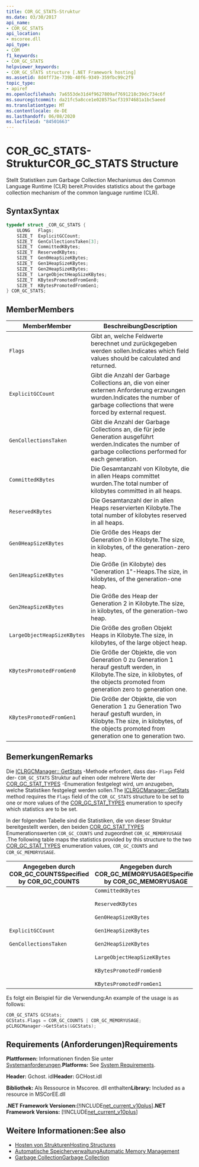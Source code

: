 ```yaml
---
title: COR_GC_STATS-Struktur
ms.date: 03/30/2017
api_name:
- COR_GC_STATS
api_location:
- mscoree.dll
api_type:
- COM
f1_keywords:
- COR_GC_STATS
helpviewer_keywords:
- COR_GC_STATS structure [.NET Framework hosting]
ms.assetid: 8d4ff73e-739b-40f6-9349-359fbc99c2f9
topic_type:
- apiref
ms.openlocfilehash: 7a6553de31d4f9627809af7691218c39dc734c6f
ms.sourcegitcommit: da21fc5a8cce1e028575acf31974681a1bc5aeed
ms.translationtype: MT
ms.contentlocale: de-DE
ms.lasthandoff: 06/08/2020
ms.locfileid: "84501663"
---
```

# <a name="cor_gc_stats-structure"></a><span data-ttu-id="62290-102">COR_GC_STATS-Struktur</span><span class="sxs-lookup"><span data-stu-id="62290-102">COR_GC_STATS Structure</span></span>
<span data-ttu-id="62290-103">Stellt Statistiken zum Garbage Collection Mechanismus des Common Language Runtime (CLR) bereit.</span><span class="sxs-lookup"><span data-stu-id="62290-103">Provides statistics about the garbage collection mechanism of the common language runtime (CLR).</span></span>  
  
## <a name="syntax"></a><span data-ttu-id="62290-104">Syntax</span><span class="sxs-lookup"><span data-stu-id="62290-104">Syntax</span></span>  
  
```cpp  
typedef struct _COR_GC_STATS {  
    ULONG   Flags;
    SIZE_T  ExplicitGCCount;  
    SIZE_T  GenCollectionsTaken[3];  
    SIZE_T  CommittedKBytes;
    SIZE_T  ReservedKBytes;  
    SIZE_T  Gen0HeapSizeKBytes;  
    SIZE_T  Gen1HeapSizeKBytes;  
    SIZE_T  Gen2HeapSizeKBytes;  
    SIZE_T  LargeObjectHeapSizeKBytes;  
    SIZE_T  KBytesPromotedFromGen0;  
    SIZE_T  KBytesPromotedFromGen1;  
} COR_GC_STATS;  
```  
  
## <a name="members"></a><span data-ttu-id="62290-105">Member</span><span class="sxs-lookup"><span data-stu-id="62290-105">Members</span></span>  
  
|<span data-ttu-id="62290-106">Member</span><span class="sxs-lookup"><span data-stu-id="62290-106">Member</span></span>|<span data-ttu-id="62290-107">Beschreibung</span><span class="sxs-lookup"><span data-stu-id="62290-107">Description</span></span>|  
|------------|-----------------|  
|`Flags`|<span data-ttu-id="62290-108">Gibt an, welche Feldwerte berechnet und zurückgegeben werden sollen.</span><span class="sxs-lookup"><span data-stu-id="62290-108">Indicates which field values should be calculated and returned.</span></span>|  
|`ExplicitGCCount`|<span data-ttu-id="62290-109">Gibt die Anzahl der Garbage Collections an, die von einer externen Anforderung erzwungen wurden.</span><span class="sxs-lookup"><span data-stu-id="62290-109">Indicates the number of garbage collections that were forced by external request.</span></span>|  
|`GenCollectionsTaken`|<span data-ttu-id="62290-110">Gibt die Anzahl der Garbage Collections an, die für jede Generation ausgeführt werden.</span><span class="sxs-lookup"><span data-stu-id="62290-110">Indicates the number of garbage collections performed for each generation.</span></span>|  
|`CommittedKBytes`|<span data-ttu-id="62290-111">Die Gesamtanzahl von Kilobyte, die in allen Heaps committet wurden.</span><span class="sxs-lookup"><span data-stu-id="62290-111">The total number of kilobytes committed in all heaps.</span></span>|  
|`ReservedKBytes`|<span data-ttu-id="62290-112">Die Gesamtanzahl der in allen Heaps reservierten Kilobyte.</span><span class="sxs-lookup"><span data-stu-id="62290-112">The total number of kilobytes reserved in all heaps.</span></span>|  
|`Gen0HeapSizeKBytes`|<span data-ttu-id="62290-113">Die Größe des Heaps der Generation 0 in Kilobyte.</span><span class="sxs-lookup"><span data-stu-id="62290-113">The size, in kilobytes, of the generation-zero heap.</span></span>|  
|`Gen1HeapSizeKBytes`|<span data-ttu-id="62290-114">Die Größe (in Kilobyte) des "Generation 1"-Heaps.</span><span class="sxs-lookup"><span data-stu-id="62290-114">The size, in kilobytes, of the generation-one heap.</span></span>|  
|`Gen2HeapSizeKBytes`|<span data-ttu-id="62290-115">Die Größe des Heap der Generation 2 in Kilobyte.</span><span class="sxs-lookup"><span data-stu-id="62290-115">The size, in kilobytes, of the generation-two heap.</span></span>|  
|`LargeObjectHeapSizeKBytes`|<span data-ttu-id="62290-116">Die Größe des großen Objekt Heaps in Kilobyte.</span><span class="sxs-lookup"><span data-stu-id="62290-116">The size, in kilobytes, of the large object heap.</span></span>|  
|`KBytesPromotedFromGen0`|<span data-ttu-id="62290-117">Die Größe der Objekte, die von Generation 0 zu Generation 1 herauf gestuft werden, in Kilobyte.</span><span class="sxs-lookup"><span data-stu-id="62290-117">The size, in kilobytes, of the objects promoted from generation zero to generation one.</span></span>|  
|`KBytesPromotedFromGen1`|<span data-ttu-id="62290-118">Die Größe der Objekte, die von Generation 1 zu Generation Two herauf gestuft wurden, in Kilobyte.</span><span class="sxs-lookup"><span data-stu-id="62290-118">The size, in kilobytes, of the objects promoted from generation one to generation two.</span></span>|  
  
## <a name="remarks"></a><span data-ttu-id="62290-119">Bemerkungen</span><span class="sxs-lookup"><span data-stu-id="62290-119">Remarks</span></span>  
 <span data-ttu-id="62290-120">Die [ICLRGCManager:: GetStats](iclrgcmanager-getstats-method.md) -Methode erfordert, dass das- `Flags` Feld der- `COR_GC_STATS` Struktur auf einen oder mehrere Werte der [COR_GC_STAT_TYPES](cor-gc-stat-types-enumeration.md) -Enumeration festgelegt wird, um anzugeben, welche Statistiken festgelegt werden sollen.</span><span class="sxs-lookup"><span data-stu-id="62290-120">The [ICLRGCManager::GetStats](iclrgcmanager-getstats-method.md) method requires the `Flags` field of the `COR_GC_STATS` structure to be set to one or more values of the [COR_GC_STAT_TYPES](cor-gc-stat-types-enumeration.md) enumeration to specify which statistics are to be set.</span></span>  
  
 <span data-ttu-id="62290-121">In der folgenden Tabelle sind die Statistiken, die von dieser Struktur bereitgestellt werden, den beiden [COR_GC_STAT_TYPES](cor-gc-stat-types-enumeration.md) Enumerationswerten `COR_GC_COUNTS` und zugeordnet `COR_GC_MEMORYUSAGE` .</span><span class="sxs-lookup"><span data-stu-id="62290-121">The following table maps the statistics provided by this structure to the two [COR_GC_STAT_TYPES](cor-gc-stat-types-enumeration.md) enumeration values, `COR_GC_COUNTS` and `COR_GC_MEMORYUSAGE`.</span></span>  
  
|<span data-ttu-id="62290-122">Angegeben durch COR_GC_COUNTS</span><span class="sxs-lookup"><span data-stu-id="62290-122">Specified by COR_GC_COUNTS</span></span>|<span data-ttu-id="62290-123">Angegeben durch COR_GC_MEMORYUSAGE</span><span class="sxs-lookup"><span data-stu-id="62290-123">Specified by COR_GC_MEMORYUSAGE</span></span>|  
|----------------------------------|---------------------------------------|  
|`ExplicitGCCount`<br /><br /> `GenCollectionsTaken`|`CommittedKBytes`<br /><br /> `ReservedKBytes`<br /><br /> `Gen0HeapSizeKBytes`<br /><br /> `Gen1HeapSizeKBytes`<br /><br /> `Gen2HeapSizeKBytes`<br /><br /> `LargeObjectHeapSizeKBytes`<br /><br /> `KBytesPromotedFromGen0`<br /><br /> `KBytesPromotedFromGen1`|  
  
 <span data-ttu-id="62290-124">Es folgt ein Beispiel für die Verwendung:</span><span class="sxs-lookup"><span data-stu-id="62290-124">An example of the usage is as follows:</span></span>  
  
```cpp  
COR_GC_STATS GCStats;  
GCStats.Flags = COR_GC_COUNTS | COR_GC_MEMORYUSAGE;  
pCLRGCManager->GetStats(&GCStats);  
```  
  
## <a name="requirements"></a><span data-ttu-id="62290-125">Requirements (Anforderungen)</span><span class="sxs-lookup"><span data-stu-id="62290-125">Requirements</span></span>  
 <span data-ttu-id="62290-126">**Plattformen:** Informationen finden Sie unter [Systemanforderungen](../../get-started/system-requirements.md).</span><span class="sxs-lookup"><span data-stu-id="62290-126">**Platforms:** See [System Requirements](../../get-started/system-requirements.md).</span></span>  
  
 <span data-ttu-id="62290-127">**Header:** Gchost. idl</span><span class="sxs-lookup"><span data-stu-id="62290-127">**Header:** GCHost.idl</span></span>  
  
 <span data-ttu-id="62290-128">**Bibliothek:** Als Ressource in Mscoree. dll enthalten</span><span class="sxs-lookup"><span data-stu-id="62290-128">**Library:** Included as a resource in MSCorEE.dll</span></span>  
  
 <span data-ttu-id="62290-129">**.NET Framework Versionen:**[!INCLUDE[net_current_v10plus](../../../../includes/net-current-v10plus-md.md)]</span><span class="sxs-lookup"><span data-stu-id="62290-129">**.NET Framework Versions:** [!INCLUDE[net_current_v10plus](../../../../includes/net-current-v10plus-md.md)]</span></span>  
  
## <a name="see-also"></a><span data-ttu-id="62290-130">Weitere Informationen:</span><span class="sxs-lookup"><span data-stu-id="62290-130">See also</span></span>

- [<span data-ttu-id="62290-131">Hosten von Strukturen</span><span class="sxs-lookup"><span data-stu-id="62290-131">Hosting Structures</span></span>](hosting-structures.md)
- [<span data-ttu-id="62290-132">Automatische Speicherverwaltung</span><span class="sxs-lookup"><span data-stu-id="62290-132">Automatic Memory Management</span></span>](../../../standard/automatic-memory-management.md)
- [<span data-ttu-id="62290-133">Garbage Collection</span><span class="sxs-lookup"><span data-stu-id="62290-133">Garbage Collection</span></span>](../../../standard/garbage-collection/index.md)
